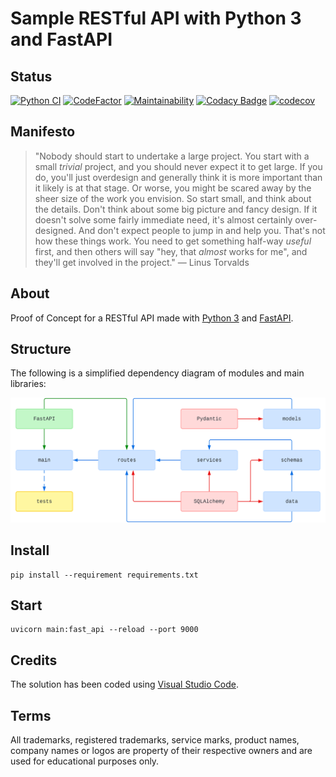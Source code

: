 # Sample RESTful API with Python 3 and FastAPI

## Status

[![Python CI](https://github.com/nanotaboada/python-samples-fastapi-restful/actions/workflows/python-app.yml/badge.svg)](https://github.com/nanotaboada/python-samples-fastapi-restful/actions/workflows/python-app.yml)
[![CodeFactor](https://www.codefactor.io/repository/github/nanotaboada/python-samples-fastapi-restful/badge)](https://www.codefactor.io/repository/github/nanotaboada/python-samples-fastapi-restful)
[![Maintainability](https://api.codeclimate.com/v1/badges/cb2c26cf0ee4428c7689/maintainability)](https://codeclimate.com/github/nanotaboada/python-samples-fastapi-restful/maintainability)
[![Codacy Badge](https://app.codacy.com/project/badge/Grade/8f9bab37f6f444c895a8b25d5df772fc)](https://app.codacy.com/gh/nanotaboada/python-samples-fastapi-restful/dashboard?utm_source=gh&utm_medium=referral&utm_content=&utm_campaign=Badge_grade)
[![codecov](https://codecov.io/gh/nanotaboada/python-samples-fastapi-restful/branch/master/graph/badge.svg?token=A1WNZPRQEJ)](https://codecov.io/gh/nanotaboada/python-samples-fastapi-restful)

## Manifesto

> "Nobody should start to undertake a large project. You start with a small _trivial_ project, and you should never expect it to get large. If you do, you'll just overdesign and generally think it is more important than it likely is at that stage. Or worse, you might be scared away by the sheer size of the work you envision. So start small, and think about the details. Don't think about some big picture and fancy design. If it doesn't solve some fairly immediate need, it's almost certainly over-designed. And don't expect people to jump in and help you. That's not how these things work. You need to get something half-way _useful_ first, and then others will say "hey, that _almost_ works for me", and they'll get involved in the project." — Linus Torvalds

## About

Proof of Concept for a RESTful API made with [Python 3](https://www.python.org/) and [FastAPI](https://fastapi.tiangolo.com/).

## Structure

The following is a simplified dependency diagram of modules and main libraries:

![Dependency Diagram](python-samples-fastapi-restful.svg)

## Install

```console
pip install --requirement requirements.txt
```

## Start

```console
uvicorn main:fast_api --reload --port 9000
```

## Credits

The solution has been coded using [Visual Studio Code](https://code.visualstudio.com/).

## Terms

All trademarks, registered trademarks, service marks, product names, company names or logos are property of their respective owners and are used for educational purposes only.
